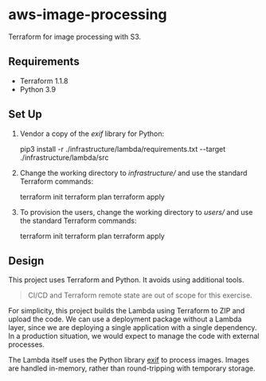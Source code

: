 # aws-image-processing

Terraform for image processing with S3.

## Requirements

- Terraform 1.1.8
- Python 3.9

## Set Up

1. Vendor a copy of the *exif* library for Python:

    pip3 install -r ./infrastructure/lambda/requirements.txt --target ./infrastructure/lambda/src

2. Change the working directory to *infrastructure/* and use the standard Terraform commands:

    terraform init
    terraform plan
    terraform apply

3. To provision the users, change the working directory to *users/* and use the standard Terraform commands:

    terraform init
    terraform plan
    terraform apply

## Design

This project uses Terraform and Python. It avoids using additional tools.

> CI/CD and Terraform remote state are out of scope for this exercise.

For simplicity, this project builds the Lambda using Terraform to ZIP and upload the code. We can use a deployment package without a Lambda layer, since we are deploying a single application with a single dependency. In a production situation, we would expect to manage the code with external processes.

The Lambda itself uses the Python library [exif](https://pypi.org/project/exif/) to process images. Images are handled in-memory, rather than round-tripping with temporary storage.
